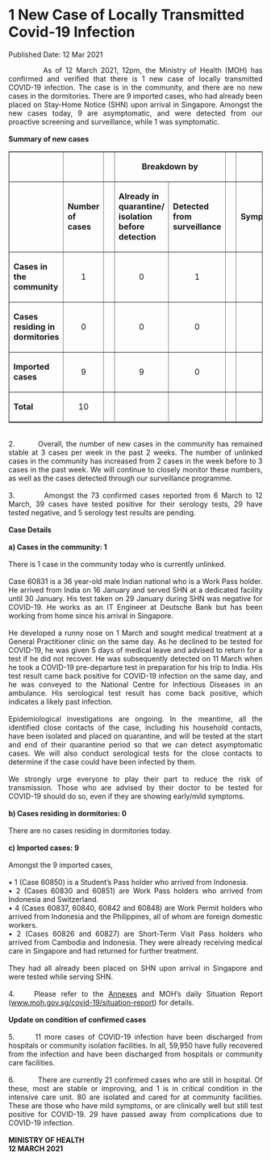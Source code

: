 <html>
    <meta http-equiv="Content-Type" content="text/html; charset=utf-8"/>
    <meta charset="utf-8"/>
    <title>1 New Case of Locally Transmitted Covid-19 Infection</title>
    <body><h1>1 New Case of Locally Transmitted Covid-19 Infection</h1>
    <p>Published Date: 12 Mar 2021</p> <p style="text-align: justify;">&nbsp; &nbsp; &nbsp; &nbsp; &nbsp; As of 12 March 2021, 12pm, the Ministry of Health (MOH) has confirmed and verified that there is 1 new case of locally transmitted COVID-19 infection. The case is in the community, and there are no new cases in the dormitories. There are 9 imported cases, who had already been placed on Stay-Home Notice (SHN) upon arrival in Singapore. Amongst the new cases today, 9 are asymptomatic, and were detected from our proactive screening and surveillance, while 1 was symptomatic.&nbsp;&nbsp;<br><br><strong>Summary of new cases</strong><br></p><table border="1" cellspacing="0" cellpadding="0" width="605"><tbody><tr><td width="129"><p align="right">&nbsp;</p></td><td width="60"><p>&nbsp;</p></td><td width="16" valign="top"><p>&nbsp;</p></td><td width="192" colspan="2"><p align="center"><strong>Breakdown by</strong></p></td><td width="16" valign="top"><p>&nbsp;</p></td><td width="192" colspan="2"><p align="center"><strong>Breakdown by</strong></p></td></tr><tr><td width="129"><p align="right">&nbsp;</p></td><td width="60"><p><strong>Number of cases</strong></p></td><td width="16" valign="top"><p>&nbsp;</p></td><td width="96"><p><strong>Already in quarantine/ isolation before detection</strong></p></td><td width="96"><p><strong>Detected from surveillance</strong></p></td><td width="16" valign="top"><p>&nbsp;</p></td><td width="96"><p><strong>Symptomatic</strong></p></td><td width="96"><p><strong>Asymptomatic</strong></p></td></tr><tr><td width="129"><p><strong>Cases in the community</strong></p></td><td width="60"><p align="center">1</p></td><td width="16" valign="top"><p align="center">&nbsp;</p></td><td width="96"><p align="center">0</p></td><td width="96"><p align="center">1</p></td><td width="16" valign="top"><p align="center">&nbsp;</p></td><td width="96"><p align="center">1</p></td><td width="96"><p align="center">0</p></td></tr><tr><td width="129"><p><strong>Cases residing in dormitories</strong></p></td><td width="60"><p align="center">0</p></td><td width="16" valign="top"><p align="center">&nbsp;</p></td><td width="96"><p align="center">0</p></td><td width="96"><p align="center">0</p></td><td width="16" valign="top"><p align="center">&nbsp;</p></td><td width="96"><p align="center">0</p></td><td width="96"><p align="center">0</p></td></tr><tr><td width="129"><p><strong>Imported cases</strong></p></td><td width="60"><p align="center">9</p></td><td width="16" valign="top"><p align="center">&nbsp;</p></td><td width="96"><p align="center">9</p></td><td width="96"><p align="center">0</p></td><td width="16" valign="top"><p align="center">&nbsp;</p></td><td width="96"><p align="center">0</p></td><td width="96"><p align="center">9</p></td></tr><tr><td width="129"><p><strong>Total</strong></p></td><td width="60"><p align="center">10</p></td><td width="16" valign="top"><p align="center">&nbsp;</p></td><td width="96"><p align="center">&nbsp;</p></td><td width="96"><p align="center">&nbsp;</p></td><td width="16" valign="top"><p align="center">&nbsp;</p></td><td width="96"><p align="center">&nbsp;</p></td><td width="96"><p align="center">&nbsp;</p></td></tr></tbody></table><p style="text-align: justify;"><br>2.&nbsp; &nbsp; &nbsp; &nbsp; &nbsp;Overall, the number of new cases in the community has remained stable at 3 cases per week in the past 2 weeks. The number of unlinked cases in the community has increased from 2 cases in the week before to 3 cases in the past week. We will continue to closely monitor these numbers, as well as the cases detected through our surveillance programme.<br><br>3.&nbsp; &nbsp; &nbsp; &nbsp; &nbsp;Amongst the 73 confirmed cases reported from 6 March to 12 March, 39 cases have tested positive for their serology tests, 29 have tested negative, and 5 serology test results are pending.<br><br><strong>Case Details<br></strong><br><strong>a) Cases in the community: 1<br></strong><br>There is 1 case in the community today who is currently unlinked.&nbsp;<br><br>Case 60831 is a 36 year-old male Indian national who is a Work Pass holder. He arrived from India on 16 January and served SHN at a dedicated facility until 30 January. His test taken on 29 January during SHN was negative for COVID-19. He works as an IT Engineer at Deutsche Bank but has been working from home since his arrival in Singapore.&nbsp;<br><br>He developed a runny nose on 1 March and sought medical treatment at a General Practitioner clinic on the same day. As he declined to be tested for COVID-19, he was given 5 days of medical leave and advised to return for a test if he did not recover. He was subsequently detected on 11 March when he took a COVID-19 pre-departure test in preparation for his trip to India. His test result came back positive for COVID-19 infection on the same day, and he was conveyed to the National Centre for Infectious Diseases in an ambulance. His serological test result has come back positive, which indicates a likely past infection.&nbsp;<br><br>Epidemiological investigations are ongoing. In the meantime, all the identified close contacts of the case, including his household contacts, have been isolated and placed on quarantine, and will be tested at the start and end of their quarantine period so that we can detect asymptomatic cases. We will also conduct serological tests for the close contacts to determine if the case could have been infected by them.&nbsp;<br><br>We strongly urge everyone to play their part to reduce the risk of transmission. Those who are advised by their doctor to be tested for COVID-19 should do so, even if they are showing early/mild symptoms.&nbsp;<br><br><strong>b) Cases residing in dormitories: 0<br></strong><br>There are no cases residing in dormitories today.&nbsp;<br><br><strong>c) Imported cases: 9<br></strong><br>Amongst the 9 imported cases,&nbsp;<br><br>• 1 (Case 60850) is a Student’s Pass holder who arrived from Indonesia.<br>• 2 (Cases 60830 and 60851) are Work Pass holders who arrived from Indonesia and Switzerland.<br>• 4 (Cases 60837, 60840, 60842 and 60848) are Work Permit holders who arrived from Indonesia and the Philippines, all of whom are foreign domestic workers.<br>• 2 (Cases 60826 and 60827) are Short-Term Visit Pass holders who arrived from Cambodia and Indonesia. They were already receiving medical care in Singapore and had returned for further treatment.&nbsp;<br><br>They had all already been placed on SHN upon arrival in Singapore and were tested while serving SHN.&nbsp;<br><br>4.&nbsp; &nbsp; Please refer to the <a href="/docs/librariesprovider5/default-document-library/annexes30af6fa4b1604dc1aa1e556bbd3859ad.pdf?sfvrsn=d4cf22c8_0" title="Annexes">Annexes</a>&nbsp;and MOH’s daily Situation Report (<a href="http://www.moh.gov.sg/covid-19/situation-report" title="" class="" target="">www.moh.gov.sg/covid-19/situation-report</a>) for details.&nbsp;<br><br><strong>Update on condition of confirmed cases<br></strong><br>5.&nbsp; &nbsp; &nbsp; 11 more cases of COVID-19 infection have been discharged from hospitals or community isolation facilities. In all, 59,950 have fully recovered from the infection and have been discharged from hospitals or community care facilities.&nbsp;<br><br>6.&nbsp; &nbsp; &nbsp; &nbsp; &nbsp; There are currently 21 confirmed cases who are still in hospital. Of these, most are stable or improving, and 1 is in critical condition in the intensive care unit. 80 are isolated and cared for at community facilities. These are those who have mild symptoms, or are clinically well but still test positive for COVID-19. 29 have passed away from complications due to COVID-19 infection.&nbsp;<br><br><strong>MINISTRY OF HEALTH<br>12 MARCH 2021</strong></p></body>
</html>